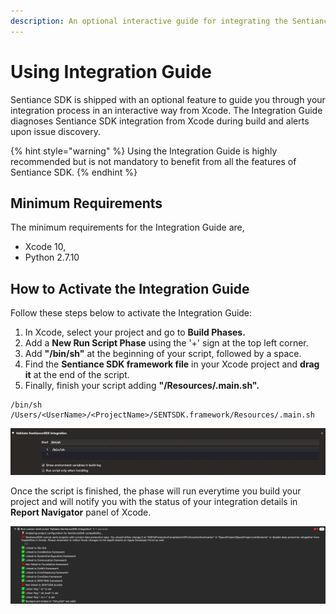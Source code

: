 ```yaml
---
description: An optional interactive guide for integrating the Sentiance SDK
---
```


# Using Integration Guide

Sentiance SDK is shipped with an optional feature to guide you through your integration process in an interactive way from Xcode. The Integration Guide diagnoses Sentiance SDK integration from Xcode during build and alerts upon issue discovery.

{% hint style="warning" %}
 Using the Integration Guide is highly recommended but is not mandatory to benefit from all the features of Sentiance SDK.
{% endhint %}

## Minimum Requirements

The minimum requirements for the Integration Guide are,

* Xcode 10,
* Python 2.7.10

## How to Activate the Integration Guide

Follow these steps below to activate the Integration Guide:

1. In Xcode, select your project and go to **Build Phases.**
2. Add a **New Run Script Phase** using the '+' sign at the top left corner.
3. Add **"/bin/sh"** at the beginning of your script, followed by a space.
4. Find the **Sentiance SDK framework file** in your Xcode project and **drag it** at the end of the script.
5. Finally, finish your script adding **"/Resources/.main.sh".**

```
/bin/sh /Users/<UserName>/<ProjectName>/SENTSDK.framework/Resources/.main.sh
```

![](../../../../.gitbook/assets/ezgif.com-crop-4.gif)



Once the script is finished, the phase will run everytime you build your project and will notify you with the status of your integration details in **Report Navigator** panel of Xcode.

![Make sure all validation steps are shown with checkmark.](../../../../.gitbook/assets/screen-shot-2019-07-29-at-2.23.30-pm.png)





